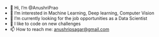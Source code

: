 - 👋 Hi, I’m @AnushriPrao
- 👀 I’m interested in Machine Learning, Deep learning, Computer Vision
- 🌱 I’m currently looking for the job opportunities as a Data Scientist
- 💞️ I like to code on new challenges
- 📫 How to reach me: anushripsagar@gmail.com

<!---
AnushriPrao/AnushriPrao is a ✨ special ✨ repository because its `README.md` (this file) appears on your GitHub profile.
You can click the Preview link to take a look at your changes.
--->
